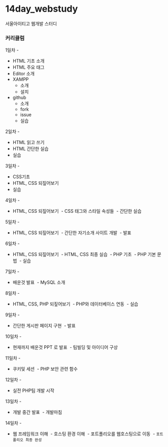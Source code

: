 # 14day_webstudy
서울아이티고 웹개발 스터디<br>


### 커리큘럼
1일차 - 
 - HTML 기초 소개
 - HTML 주요 태그
 - Editor 소개
 - XAMPP 
    - 소개
    - 설치
 - github
     - 소개
     - fork
     - issue
     - 실습
     
     
2일차 - 
 - HTML 읽고 쓰기
 - HTML 간단한 실습
 - 실습
 
 
 3일차 - 
 - CSS기초
 - HTML, CSS 되짚어보기
 - 실습
 
 
 4일차 -
  - HTML, CSS 되짚어보기
  - CSS 태그와 스타일 속성들
  - 간단한 실습
  
  
 5일차 -
  - HTML, CSS 되짚어보기
  - 간단한 자기소개 사이트 개발
  - 발표
  
  
 6일차 -
  - HTML, CSS 되짚어보기
  - HTML, CSS 최종 실습
  - PHP 기초
  - PHP 기본 문법
  - 실습
  
  
 7일차 -
  - 배운것 발표
  - MySQL 소개
  
  
 8일차 -
  - HTML, CSS, PHP 되짚어보기
  - PHP와 데이터베이스 연동
  - 실습
  
  
 9일차 -
  - 간단한 게시판 페이지 구현
  - 발표
  
  
 10일차 -
  - 현재까지 배운것 PPT 로 발표
  - 팀빌딩 및 아이디어 구상
  
  
 11일차 -
  - 쿠키및 세션
  - PHP 보안 관련 함수
  
  
 12일차 -
  - 실전 PHP팀 개발 시작
  
  
 13일차 -
  - 개발 중간 발표
  - 개발마침
    
    
 14일차 -
  - 웹 프레임워크 이해
  - 호스팅 환경 이해
  - 포트폴리오를 웹호스팅으로 이동
  - `포트폴리오 최종 완성`

